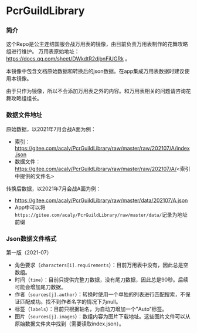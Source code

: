 # PcrGuildLibrary

### 简介

这个Repo是公主连结国服会战万用表的镜像，由目前负责万用表制作的花舞攻略组进行维护。
万用表原始地址：https://docs.qq.com/sheet/DWkdtR2djbnFiUGRk 。

本镜像中包含文档原始数据和转换后的json数据。在app集成万用表数据时建议使用本镜像。

由于只作为镜像，所以不会添加万用表之外的内容。和万用表相关的问题请咨询花舞攻略组组长。

### 数据文件地址

原始数据，以2021年7月会战A面为例：

* 索引：https://gitee.com/acaly/PcrGuildLibrary/raw/master/raw/202107/A/index.json
* 数据文件：https://gitee.com/acaly/PcrGuildLibrary/raw/master/raw/202107/A/<索引中提供的文件名>

转换后数据，以2021年7月会战A面为例：

* https://gitee.com/acaly/PcrGuildLibrary/raw/master/data/202107/A.json
* App中可以将`https://gitee.com/acaly/PcrGuildLibrary/raw/master/data/`记录为地址前缀

### Json数据文件格式

第一版（2021-07）

* 角色要求（`characters[i].requirements`）：目前万用表中没有，因此总是空数组。
* 时间（`time`）：目前只提供完整刀数据，没有尾刀数据，因此总是90秒。后续可能会增加尾刀数据。
* 作者（`sources[j].author`）：转换时使用一个单独的列表进行匹配搜索，不保证匹配成功。找不到作者名字的情况下为null。
* 标签（`labels`）：目前只根据轴名，为自动刀增加一个"Auto"标签。
* 图片（`sources[j].images`）：数组内容为图片下载地址。这些图片文件可以从原始数据文件夹中找到（需要读取index.json）。
